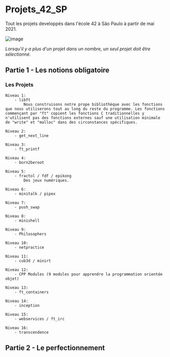 # Projets_42_SP
Tout les projets developpés dans l'école 42 à São Paulo à partir de mai 2021.

![image](https://user-images.githubusercontent.com/49699403/118574469-e319f180-b75a-11eb-98c3-86f9c84fb180.png)

_Lorsqu'il y a plus d'un projet dans un nombre, un seul projet doit être sélectionné._

## Partie 1 - Les notions obligatoire

### Les Projets
	Niveau 1:
		- libft
			Nous construisons notre prope bibliothèque avec les fonctions que nous utiliserons tout au long du reste du programme. Les fonctions commençant par "ft" copient les fonctions C traditionnelles y n'utilisent pas des fonctions externes sauf une utilisation minimale de "write" et "malloc" dans des circonstances spécifiques.

	Niveau 2:
		- get_next_line
		
	Niveau 3:		
		- ft_printf
	
	Niveau 4:
		- born2beroot
		
	Niveau 5:
		- fractol / fdf / epikong
			Des jeux numériques.

	Niveau 6:
		- minitalk / pipex
		
	Niveau 7:
		- push_swap

	Niveau 8:
		- minishell

	Niveau 9:
		- Philosophers

	Niveau 10:
		- netpractice

	Niveau 11:
		- cub3d / minirt

	Niveau 12:
		- CPP Modules (9 modules pour apprendre la programmation orientée objet)

	Niveau 13:
		- ft_containers

	Niveau 14:
		- inception

	Niveau 15:
		- webservices / ft_irc

	Niveau 16:
		- transcendence

## Partie 2 - Le perfectionnement
